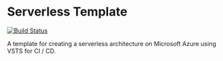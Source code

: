 # Serverless Template 
[![Build Status](https://appellod0660.visualstudio.com/test-api-123/_apis/build/status/test-api-123-CI)](https://appellod0660.visualstudio.com/test-api-123/_build/latest?definitionId=2)

A template for creating a serverless architecture on Microsoft Azure using VSTS for CI / CD.
